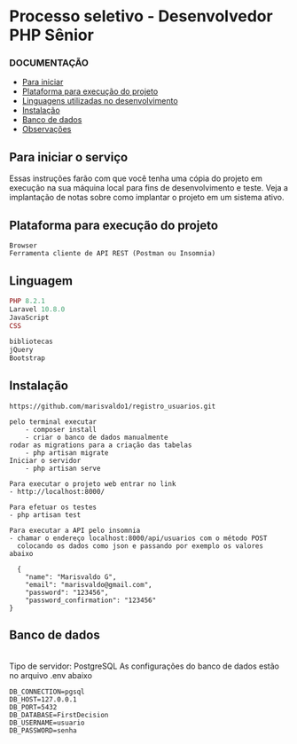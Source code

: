 # Processo seletivo - Desenvolvedor PHP Sênior

### DOCUMENTAÇÃO

- [Para iniciar](#para-iniciar-o-serviço)
- [Plataforma para execução do projeto](#plataforma-para-execução-do-projeto)
- [Linguagens utilizadas no desenvolvimento](#linguagem)
- [Instalação](#Instalação)
- [Banco de dados](#banco-de-dados)
- [Observações](#observações)

## Para iniciar o serviço 
Essas instruções farão com que você tenha uma cópia do projeto em execução na sua máquina local para fins de desenvolvimento e teste. Veja a implantação de notas sobre como implantar o projeto em um sistema ativo.

## Plataforma para execução do projeto

```Browser
Browser 
Ferramenta cliente de API REST (Postman ou Insomnia)
```

## Linguagem

```php
PHP 8.2.1
Laravel 10.8.0
JavaScript
CSS

bibliotecas
jQuery
Bootstrap
```

## Instalação

```Clonar o projeto em 
https://github.com/marisvaldo1/registro_usuarios.git

pelo terminal executar 
    - composer install
    - criar o banco de dados manualmente
rodar as migrations para a criação das tabelas 
    - php artisan migrate
Iniciar o servidor 
    - php artisan serve

Para executar o projeto web entrar no link
- http://localhost:8000/

Para efetuar os testes
- php artisan test

Para executar a API pelo insomnia
- chamar o endereço localhost:8000/api/usuarios com o método POST
  colocando os dados como json e passando por exemplo os valores abaixo

  {
    "name": "Marisvaldo G",
    "email": "marisvaldo@gmail.com",
    "password": "123456",
    "password_confirmation": "123456"
}

```

## Banco de dados
</br>Tipo de servidor: PostgreSQL
As configurações do banco de dados estão no arquivo .env abaixo
<br>

```.env
DB_CONNECTION=pgsql
DB_HOST=127.0.0.1
DB_PORT=5432
DB_DATABASE=FirstDecision
DB_USERNAME=usuario
DB_PASSWORD=senha
```